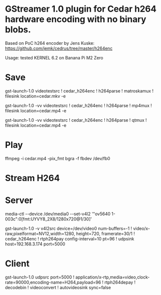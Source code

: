 # GStreamer 1.0 plugin for Cedar h264 hardware encoding with no binary blobs.

Based on PoC h264 encoder by Jens Kuske:
https://github.com/jemk/cedrus/tree/master/h264enc

Usage: tested KERNEL 6.2 on Banana Pi M2 Zero
# Save
gst-launch-1.0 videotestsrc ! cedar_h264enc ! h264parse ! matroskamux ! filesink location=cedar.mkv -e

gst-launch-1.0 -vv videotestsrc ! cedar_h264enc ! h264parse ! mp4mux ! filesink location=cedar.mp4 -e

gst-launch-1.0 -vv videotestsrc ! cedar_h264enc ! h264parse ! qtmux ! filesink location=cedar.mp4 -e

# Play
ffmpeg -i cedar.mp4 -pix_fmt bgra -f fbdev /dev/fb0

# Stream H264
# Server
media-ctl --device /dev/media0 --set-v4l2 '"ov5640 1-003c":0[fmt:UYVY8_2X8/1280x720@1/30]'

gst-launch-1.0 -v v4l2src device=/dev/video0 num-buffers=-1 ! video/x-raw,pixelformat=NV12,width=1280, height=720, framerate=30/1 ! cedar_h264enc ! rtph264pay config-interval=10 pt=96 ! udpsink host=192.168.3.174 port=5000

# Client
gst-launch-1.0 udpsrc port=5000 ! application/x-rtp,media=video,clock-rate=90000,encoding-name=H264,payload=96 ! rtph264depay ! decodebin ! videoconvert ! autovideosink sync=false


 

